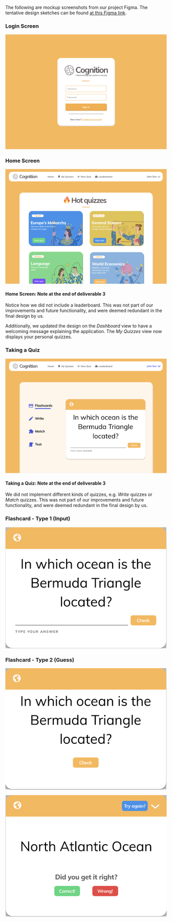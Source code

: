The following are mockup screenshots from our project Figma. The tentative design sketches can be
found [at this Figma link](https://www.figma.com/file/dlrynKyn3KHJIdElsM12CB/Cognition-Design?node-id=0%3A1).

### Login Screen

![Login Screen](./img/login_screen.png)

### Home Screen

![Home Screen](./img/home_screen.png)

#### Home Screen: Note at the end of deliverable 3

Notice how we did not include a leaderboard. This was not part of our improvements and future functionality, and were
deemed redundant in the final design by us.

Additionally, we updated the design on the _Dashboard_ view to have a welcoming message explaining the application.
The _My Quizzes_ view now displays your personal quizzes.

### Taking a Quiz

![Quiz Screen](./img/quiz_screen.png)

#### Taking a Quiz: Note at the end of deliverable 3

We did not implement different kinds of quizzes, e.g. _Write_ quizzes or _Match_ quizzes. This was not part of our
improvements and future functionality, and were deemed redundant in the final design by us.

### Flashcard - Type 1 (Input)

![Flashcard - Type 1 (Input)](./img/flashcard_1.png)

### Flashcard - Type 2 (Guess)

![Flashcard - Type 2 (Input)](./img/flashcard_2_1.png)

![Flashcard - Type 2 (Input)](./img/flashcard_2_2.png)
